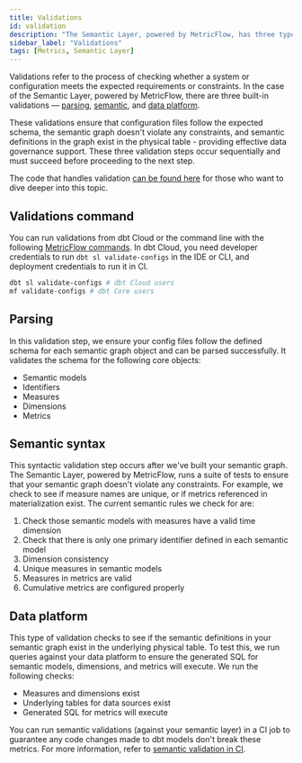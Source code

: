 ```yaml
---
title: Validations
id: validation
description: "The Semantic Layer, powered by MetricFlow, has three types of built-in validations, including Parsing Validation, Semantic Validation, and Data Warehouse validation, which are performed in a sequential and blocking manner."
sidebar_label: "Validations"
tags: [Metrics, Semantic Layer]
---
```


Validations refer to the process of checking whether a system or configuration meets the expected requirements or constraints. In the case of the Semantic Layer, powered by MetricFlow, there are three built-in validations &mdash; [parsing](#parsing), [semantic](#semantic), and [data platform](#data-platform).

These validations ensure that configuration files follow the expected schema, the semantic graph doesn't violate any constraints, and semantic definitions in the graph exist in the physical table - providing effective data governance support. These three validation steps occur sequentially and must succeed before proceeding to the next step.

The code that handles validation [can be found here](https://github.com/dbt-labs/dbt-semantic-interfaces/tree/main/dbt_semantic_interfaces/validations) for those who want to dive deeper into this topic. 

## Validations command

You can run validations from dbt Cloud or the command line with the following [MetricFlow commands](/docs/build/metricflow-commands). In dbt Cloud, you need developer credentials to run `dbt sl validate-configs` in the IDE or CLI, and deployment credentials to run it in CI.

```bash
dbt sl validate-configs # dbt Cloud users
mf validate-configs # dbt Core users
```
 

## Parsing

In this validation step, we ensure your config files follow the defined schema for each semantic graph object and can be parsed successfully. It validates the schema for the following core objects:

* Semantic models
* Identifiers
* Measures
* Dimensions
* Metrics

## Semantic syntax

This syntactic validation step occurs after we've built your semantic graph. The Semantic Layer, powered by MetricFlow, runs a suite of tests to ensure that your semantic graph doesn't violate any constraints. For example, we check to see if measure names are unique, or if metrics referenced in materialization exist. The current semantic rules we check for are:

1. Check those semantic models with measures have a valid time dimension
2. Check that there is only one primary identifier defined in each semantic model
3. Dimension consistency
4. Unique measures in semantic models
5. Measures in metrics are valid
7. Cumulative metrics are configured properly

## Data platform

This type of validation checks to see if the semantic definitions in your semantic graph exist in the underlying physical table. To test this, we run queries against your data platform to ensure the generated SQL for semantic models, dimensions, and metrics will execute. We run the following checks:

* Measures and dimensions exist
* Underlying tables for data sources exist
* Generated SQL for metrics will execute

You can run semantic validations (against your semantic layer) in a CI job to guarantee any code changes made to dbt models don't break these metrics. For more information, refer to [semantic validation in CI](/docs/deploy/ci-jobs#semantic-validations-in-ci).
